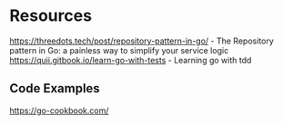 # Resources

https://threedots.tech/post/repository-pattern-in-go/  - The Repository pattern in Go: a painless way to simplify your service logic
https://quii.gitbook.io/learn-go-with-tests            - Learning go with tdd

## Code Examples

https://go-cookbook.com/

